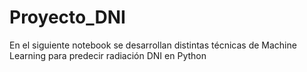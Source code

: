 # Proyecto_DNI
En el siguiente notebook se desarrollan distintas técnicas de Machine Learning para predecir radiación DNI en Python
